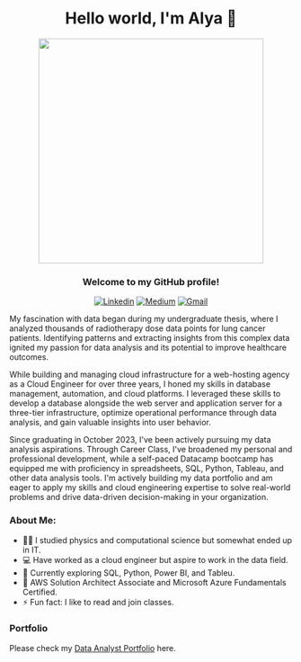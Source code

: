 <div align="center">
  <h1>Hello world, I'm Alya 👋</h1>
  <img src="https://media.giphy.com/media/11JTxkrmq4bGE0/giphy.gif" width="400"/>
  <h3>Welcome to my GitHub profile!</h3>

  [![Linkedin](https://img.shields.io/badge/LinkedIn-0077B5?style=for-the-badge&logo=linkedin&logoColor=white)](https://linkedin.com/in/alyamf)
  [![Medium](https://img.shields.io/badge/Medium-12100E?style=for-the-badge&logo=medium&logoColor=white)](https://medium.com/@mutiaraa)    [![Gmail](https://img.shields.io/badge/Gmail-D14836?style=for-the-badge&logo=gmail&logoColor=white)](mailto:alyamf@gmail.com)
  
</div>

My fascination with data began during my undergraduate thesis, where I analyzed thousands of radiotherapy dose data points for lung cancer patients. Identifying patterns and extracting insights from this complex data ignited my passion for data analysis and its potential to improve healthcare outcomes.

While building and managing cloud infrastructure for a web-hosting agency as a Cloud Engineer for over three years, I honed my skills in database management, automation, and cloud platforms. I leveraged these skills to develop a database alongside the web server and application server for a three-tier infrastructure, optimize operational performance through data analysis, and gain valuable insights into user behavior.

Since graduating in October 2023, I've been actively pursuing my data analysis aspirations. Through Career Class, I've broadened my personal and professional development, while a self-paced Datacamp bootcamp has equipped me with proficiency in spreadsheets, SQL, Python, Tableau, and other data analysis tools. I'm actively building my data portfolio and am eager to apply my skills and cloud engineering expertise to solve real-world problems and drive data-driven decision-making in your organization.

### About Me:
- 👩‍🎓 I studied physics and computational science but somewhat ended up in IT.
- 💻 Have worked as a cloud engineer but aspire to work in the data field.
- 🔬 Currently exploring SQL, Python, Power BI, and Tableu.
- 🔖 AWS Solution Architect Associate and Microsoft Azure Fundamentals Certified.
- ⚡ Fun fact: I like to read and join classes.

### Portfolio
Please check my <a href="https://github.com/alyamutiara/DataAnalyst-Portfolio">Data Analyst Portfolio</a> here.

<!--
**alyamutiara/alyamutiara** is a ✨ _special_ ✨ repository because its `README.md` (this file) appears on your GitHub profile.

Here are some ideas to get you started:

- 🔭 I’m currently working on ...
- 🌱 I’m currently learning ...
- 👯 I’m looking to collaborate on ...
- 🤔 I’m looking for help with ...
- 💬 Ask me about ...
- 📫 How to reach me: ...
- 😄 Pronouns: ...
- ⚡ Fun fact: ...
-->
